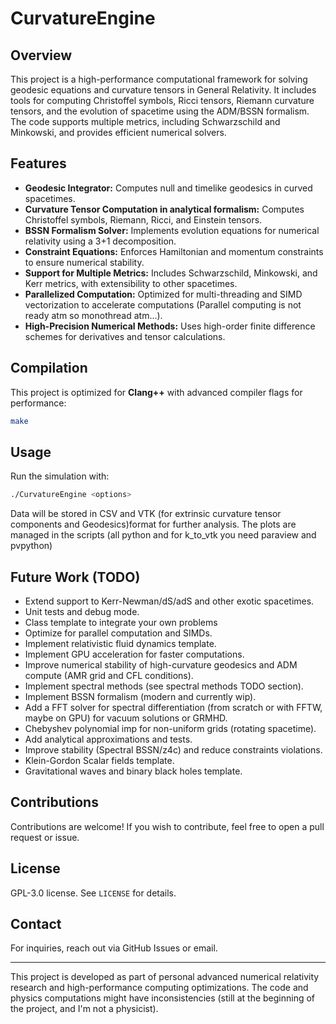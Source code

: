 # CurvatureEngine

## Overview
This project is a high-performance computational framework for solving geodesic equations and curvature tensors in General Relativity. It includes tools for computing Christoffel symbols, Ricci tensors, Riemann curvature tensors, and the evolution of spacetime using the ADM/BSSN formalism. The code supports multiple metrics, including Schwarzschild and Minkowski, and provides efficient numerical solvers.

## Features
- **Geodesic Integrator:** Computes null and timelike geodesics in curved spacetimes.
- **Curvature Tensor Computation in analytical formalism:** Computes Christoffel symbols, Riemann, Ricci, and Einstein tensors.
- **BSSN Formalism Solver:** Implements evolution equations for numerical relativity using a 3+1 decomposition.
- **Constraint Equations:** Enforces Hamiltonian and momentum constraints to ensure numerical stability.
- **Support for Multiple Metrics:** Includes Schwarzschild, Minkowski, and Kerr metrics, with extensibility to other spacetimes.
- **Parallelized Computation:** Optimized for multi-threading and SIMD vectorization to accelerate computations (Parallel computing is not ready atm so monothread atm...).
- **High-Precision Numerical Methods:** Uses high-order finite difference schemes for derivatives and tensor calculations.

## Compilation
This project is optimized for **Clang++** with advanced compiler flags for performance:
```sh
make
```

## Usage
Run the simulation with:
```sh
./CurvatureEngine <options>
```
Data will be stored in CSV and VTK (for extrinsic curvature tensor components and Geodesics)format for further analysis.
The plots are managed in the scripts (all python and for k_to_vtk you need paraview and pvpython)
## Future Work (TODO)
- Extend support to Kerr-Newman/dS/adS and other exotic spacetimes.
- Unit tests and debug mode.
- Class template to integrate your own problems
- Optimize for parallel computation and SIMDs.
- Implement relativistic fluid dynamics template.
- Implement GPU acceleration for faster computations.
- Improve numerical stability of high-curvature geodesics and ADM compute (AMR grid and CFL conditions).
- Implement spectral methods (see spectral methods TODO section).
- Implement BSSN formalism (modern and currently wip).
- Add a FFT solver for spectral differentiation (from scratch or with FFTW, maybe on GPU) for vacuum solutions or GRMHD.
- Chebyshev polynomial imp for non-uniform grids (rotating spacetime).
- Add analytical approximations and tests.
- Improve stability (Spectral BSSN/z4c) and reduce constraints violations.
- Klein-Gordon Scalar fields template.
- Gravitational waves and binary black holes template.

## Contributions
Contributions are welcome! If you wish to contribute, feel free to open a pull request or issue.

## License
GPL-3.0 license. See `LICENSE` for details.

## Contact
For inquiries, reach out via GitHub Issues or email.

---
This project is developed as part of personal advanced numerical relativity research and high-performance computing optimizations. The code and physics computations might have inconsistencies (still at the beginning of the project, and I'm not a physicist).
